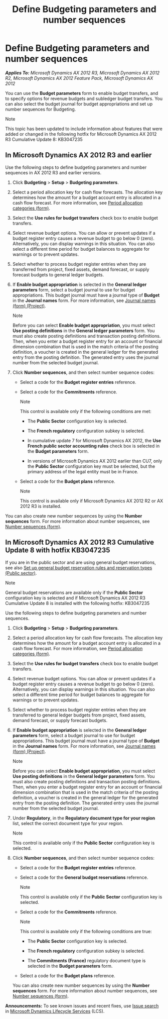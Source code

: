 ﻿---
title: Define Budgeting parameters and number sequences
TOCTitle: Define Budgeting parameters and number sequences
ms:assetid: ff5559b1-295e-4cc0-b034-2eb61f286890
ms:mtpsurl: https://technet.microsoft.com/en-us/library/Hh227593(v=AX.60)
ms:contentKeyID: 36060131
ms.date: 03/25/2015
mtps_version: v=AX.60
f1_keywords:
- budget appropriations
- budgeting number sequences
- number sequenes for budgeting
- budget journal
- budget parameters
- use rules for budget transfers
- revenue budget options
- parameters for budgeting
---

# Define Budgeting parameters and number sequences 


_**Applies To:** Microsoft Dynamics AX 2012 R3, Microsoft Dynamics AX 2012 R2, Microsoft Dynamics AX 2012 Feature Pack, Microsoft Dynamics AX 2012_

You can use the **Budget parameters** form to enable budget transfers, and to specify options for revenue budgets and subledger budget transfers. You can also select the budget journal for budget appropriations and set up number sequences for Budgeting.


> [!NOTE]
> <P>This topic has been updated to include information about features that were added or changed in the following hotfix for Microsoft Dynamics AX 2012 R3 Cumulative Update 8: KB3047235</P>



## In Microsoft Dynamics AX 2012 R3 and earlier

Use the following steps to define budgeting parameters and number sequences in AX 2012 R3 and earlier versions.

1.  Click **Budgeting** \> **Setup** \> **Budgeting parameters**.

2.  Select a period allocation key for cash flow forecasts. The allocation key determines how the amount for a budget account entry is allocated in a cash flow forecast. For more information, see [Period allocation categories (form)](https://technet.microsoft.com/en-us/library/aa582352\(v=ax.60\)).

3.  Select the **Use rules for budget transfers** check box to enable budget transfers.

4.  Select revenue budget options. You can allow or prevent updates if a budget register entry causes a revenue budget to go below 0 (zero). Alternatively, you can display warnings in this situation. You can also select a different time period for budget balances to aggregate for warnings or to prevent updates.

5.  Select whether to process budget register entries when they are transferred from project, fixed assets, demand forecast, or supply forecast budgets to general ledger budgets.

6.  If **Enable budget appropriation** is selected in the **General ledger parameters** form, select a budget journal to use for budget appropriations. This budget journal must have a journal type of **Budget** in the **Journal names** form. For more information, see [Journal names (form) (Project)](https://technet.microsoft.com/en-us/library/aa617509\(v=ax.60\)).
    

    > [!NOTE]
    > <P>Before you can select <STRONG>Enable budget appropriation</STRONG>, you must select <STRONG>Use posting definitions</STRONG> in the <STRONG>General ledger parameters</STRONG> form. You must also create posting definitions and transaction posting definitions. Then, when you enter a budget register entry for an account or financial dimension combination that is used in the match criteria of the posting definition, a voucher is created in the general ledger for the generated entry from the posting definition. The generated entry uses the journal number from the selected budget journal.</P>



7.  Click **Number sequences**, and then select number sequence codes:
    
      - Select a code for the **Budget register entries** reference.
    
      - Select a code for the **Commitments** reference.
        

        > [!NOTE]
        > <P>This control is available only if the following conditions are met:</P>
        > <UL>
        > <LI>
        > <P>The <STRONG>Public Sector</STRONG> configuration key is selected.</P>
        > <LI>
        > <P>The <STRONG>French regulatory</STRONG> configuration subkey is selected.</P>
        > <LI>
        > <P>In cumulative update 7 for Microsoft Dynamics AX 2012, the <STRONG>Use French public sector accounting rules</STRONG> check box is selected in the <STRONG>Budget parameters</STRONG> form.</P>
        > <LI>
        > <P>In versions of Microsoft Dynamics AX 2012 earlier than CU7, only the <STRONG>Public Sector</STRONG> configuration key must be selected, but the primary address of the legal entity must be in France.</P></LI></UL>

    
      - Select a code for the **Budget plans** reference.
        

        > [!NOTE]
        > <P>This control is available only if Microsoft Dynamics AX 2012 R2 or AX 2012 R3 is installed.</P>



You can also create new number sequences by using the **Number sequences** form. For more information about number sequences, see [Number sequences (form)](https://technet.microsoft.com/en-us/library/hh209531\(v=ax.60\)).

## In Microsoft Dynamics AX 2012 R3 Cumulative Update 8 with hotfix KB3047235

 If you are in the public sector and are using general budget reservations, see also [Set up general budget reservation rules and reservation types (Public sector)](set-up-general-budget-reservation-rules-and-reservation-types-public-sector.md).


> [!NOTE]
> <P>General budget reservations are available only if the <STRONG>Public Sector</STRONG> configuration key is selected and if Microsoft Dynamics AX 2012 R3 Cumulative Update 8 is installed with the following hotfix: KB3047235</P>



Use the following steps to define budgeting parameters and number sequences.

1.  Click **Budgeting** \> **Setup** \> **Budgeting parameters**.

2.  Select a period allocation key for cash flow forecasts. The allocation key determines how the amount for a budget account entry is allocated in a cash flow forecast. For more information, see [Period allocation categories (form)](https://technet.microsoft.com/en-us/library/aa582352\(v=ax.60\)).

3.  Select the **Use rules for budget transfers** check box to enable budget transfers.

4.  Select revenue budget options. You can allow or prevent updates if a budget register entry causes a revenue budget to go below 0 (zero). Alternatively, you can display warnings in this situation. You can also select a different time period for budget balances to aggregate for warnings or to prevent updates.

5.  Select whether to process budget register entries when they are transferred to general ledger budgets from project, fixed assets, demand forecast, or supply forecast budgets.

6.  If **Enable budget appropriation** is selected in the **General ledger parameters** form, select a budget journal to use for budget appropriations. This budget journal must have a journal type of **Budget** in the **Journal names** form. For more information, see [Journal names (form) (Project)](https://technet.microsoft.com/en-us/library/aa617509\(v=ax.60\)).
    

    > [!NOTE]
    > <P>Before you can select <STRONG>Enable budget appropriation</STRONG>, you must select <STRONG>Use posting definitions</STRONG> in the <STRONG>General ledger parameters</STRONG> form. You must also create posting definitions and transaction posting definitions. Then, when you enter a budget register entry for an account or financial dimension combination that is used in the match criteria of the posting definition, a voucher is created in the general ledger for the generated entry from the posting definition. The generated entry uses the journal number from the selected budget journal.</P>



7.  Under **Regulatory**, in the **Regulatory document type for your region** list, select the correct document type for your region.
    

    > [!NOTE]
    > <P>This control is available only if the <STRONG>Public Sector</STRONG> configuration key is selected.</P>



8.  Click **Number sequences**, and then select number sequence codes:
    
      - Select a code for the **Budget register entries** reference.
    
      - Select a code for the **General budget reservations** reference.
        

        > [!NOTE]
        > <P>This control is available only if the <STRONG>Public Sector</STRONG> configuration key is selected.</P>

    
      - Select a code for the **Commitments** reference.
        

        > [!NOTE]
        > <P>This control is available only if the following conditions are true:</P>
        > <UL>
        > <LI>
        > <P>The <STRONG>Public Sector</STRONG> configuration key is selected.</P>
        > <LI>
        > <P>The <STRONG>French regulatory</STRONG> configuration subkey is selected.</P>
        > <LI>
        > <P>The <STRONG>Commitments (France)</STRONG> regulatory document type is selected in the <STRONG>Budget parameters</STRONG> form.</P></LI></UL>

    
      - Select a code for the **Budget plans** reference.
    
    You can also create new number sequences by using the **Number sequences** form. For more information about number sequences, see [Number sequences (form)](https://technet.microsoft.com/en-us/library/hh209531\(v=ax.60\)).

  
**Announcements:** To see known issues and recent fixes, use [Issue search](http://go.microsoft.com/fwlink/?linkid=389258) in [Microsoft Dynamics Lifecycle Services](http://go.microsoft.com/fwlink/?linkid=306505) (LCS).

